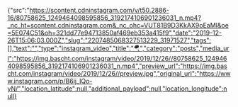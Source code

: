 {"src":"https://scontent.cdninstagram.com/v/t50.2886-16/80758625_1249464098595856_3192174106901236031_n.mp4?_nc_ht=scontent.cdninstagram.com&_nc_ohc=VUT81B9D3KkAX9oEaMl&oe=5E074C51&oh=321dd77e94713850af469eb353a415f9","date":"2019-12-26T15:06:03.000Z","slug":"2207485068327513229_31971527","tags":[],"text":"","type":"instagram_video","title":"🪂","category":"posts","media_url":"https://img.bascht.com/instagram/video/2019/12/26//80758625_1249464098595856_3192174106901236031_n.mp4","preview_url":"https://img.bascht.com/instagram/video/2019/12/26//preview.jpg","original_url":"https://www.instagram.com/p/B6ij_lQo-yN/","location_latitude":null,"additional_payload":null,"location_longitude":null}